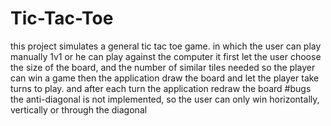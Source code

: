 # Tic-Tac-Toe
this project simulates a general tic tac toe game. in which the user can play manually 1v1 or he can play against the computer
it first let the user choose the size of the board, and the number of similar tiles needed so the player can win a game
then the application draw the board and let the player take turns to play. and after each turn the application redraw the board
#bugs
the anti-diagonal is not implemented, so the user can only win horizontally, vertically or through the diagonal
